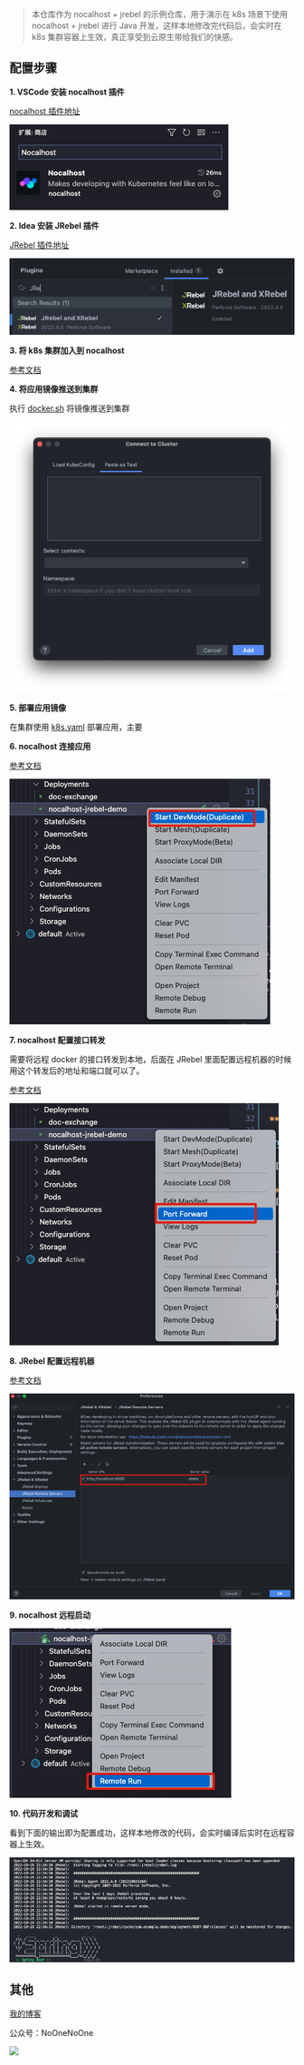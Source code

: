 > 本仓库作为 nocalhost + jrebel 的示例仓库，用于演示在 k8s 场景下使用 nocalhost + jrebel 进行 Java 开发，这样本地修改完代码后，会实时在 k8s 集群容器上生效，真正享受到云原生带给我们的快感。

## 配置步骤
**1. VSCode 安装 nocalhost 插件**

[nocalhost 插件地址](https://marketplace.visualstudio.com/items?itemName=nocalhost.nocalhost)

![](images/nocalhost插件.png)

**2. Idea 安装 JRebel 插件**

[JRebel 插件地址](https://plugins.jetbrains.com/plugin/4441-jrebel-and-xrebel)

![](images/2022-10-28-22-28-46.png)

**3. 将 k8s 集群加入到 nocalhost**

[参考文档](https://nocalhost.dev/zh-CN/docs/guides/manage-cluster)

**4. 将应用镜像推送到集群**

执行 [docker.sh](docker.sh) 将镜像推送到集群

![](push-image.png)

**5. 部署应用镜像**

在集群使用 [k8s.yaml](k8s.yaml) 部署应用，主要

**6. nocalhost 连接应用**

[参考文档](https://nocalhost.dev/zh-CN/docs/guides/deploy/deploy-app)

![](images/2022-10-28-22-33-17.png)

**7. nocalhost 配置接口转发**

需要将远程 docker 的接口转发到本地，后面在 JRebel 里面配置远程机器的时候用这个转发后的地址和端口就可以了。

[参考文档](https://nocalhost.dev/zh-CN/docs/guides/deploy/deploy-demo)

![](images/2022-10-28-22-33-41.png)

**8. JRebel 配置远程机器**

[参考文档](https://manuals.jrebel.com/jrebel/remoteserver/intellij.html#intellijremoteserver)

![](images/2022-10-28-22-31-52.png)

**9. nocalhost 远程启动**

![](images/2022-10-28-22-32-25.png)

**10. 代码开发和调试**

看到下面的输出即为配置成功，这样本地修改的代码，会实时编译后实时在远程容器上生效。

![](images/2022-10-28-22-35-12.png)

## 其他

[我的博客](https://www.ifb.me)

公众号：NoOneNoOne

![](https://blog.fflow.link/images/qrcode.jpeg)